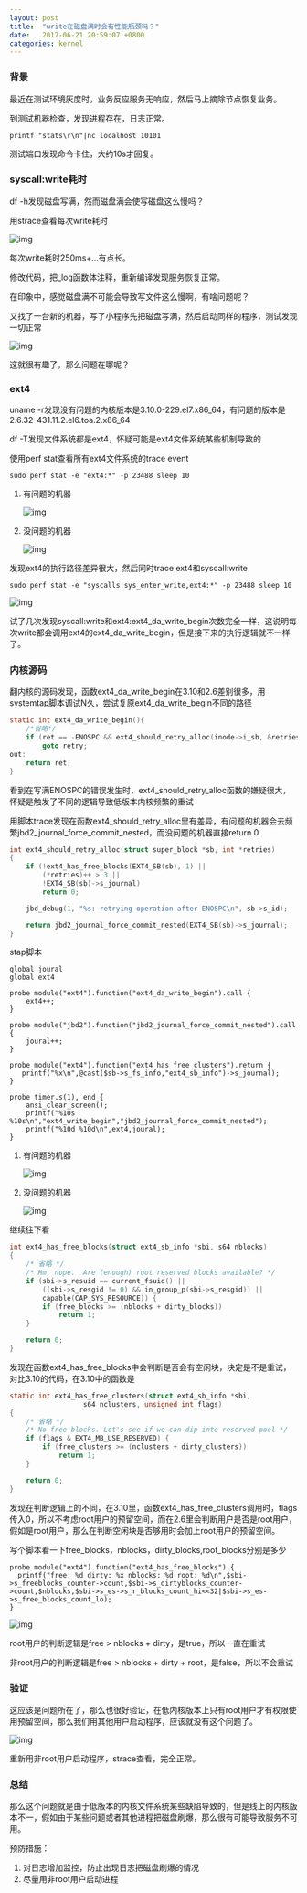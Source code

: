 ```yaml
---
layout: post
title:  "write在磁盘满时会有性能瓶颈吗？"
date:   2017-06-21 20:59:07 +0800
categories: kernel
---
```


### 背景

最近在测试环境灰度时，业务反应服务无响应，然后马上摘除节点恢复业务。

到测试机器检查，发现进程存在，日志正常。

`printf "stats\r\n"|nc localhost 10101`

测试端口发现命令卡住，大约10s才回复。

### syscall:write耗时

df -h发现磁盘写满，然而磁盘满会使写磁盘这么慢吗？

用strace查看每次write耗时

![img](http://ww1.sinaimg.cn/large/7cb11947ly1fgt4c2zmn9j213o0psgx3.jpg)

每次write耗时250ms+...有点长。

修改代码，把_log函数体注释，重新编译发现服务恢复正常。

在印象中，感觉磁盘满不可能会导致写文件这么慢啊，有啥问题呢？

又找了一台新的机器，写了小程序先把磁盘写满，然后启动同样的程序，测试发现一切正常

![img](http://ww1.sinaimg.cn/large/7cb11947ly1fgt4fv7poyj20jm0aotcw.jpg)

这就很有趣了，那么问题在哪呢？

### ext4

uname -r发现没有问题的内核版本是3.10.0-229.el7.x86_64，有问题的版本是2.6.32-431.11.2.el6.toa.2.x86_64

df -T发现文件系统都是ext4，怀疑可能是ext4文件系统某些机制导致的

使用perf stat查看所有ext4文件系统的trace event

`sudo perf stat -e "ext4:*" -p 23488 sleep 10`

1. 有问题的机器

    ![img](http://ww1.sinaimg.cn/large/7cb11947ly1fgt4gd89grj20cl0gxjsw.jpg)

2. 没问题的机器

    ![img](http://ww1.sinaimg.cn/large/7cb11947ly1fgt4gm73kxj20bw0jsjtb.jpg)

发现ext4的执行路径差异很大，然后同时trace ext4和syscall:write

`sudo perf stat -e "syscalls:sys_enter_write,ext4:*" -p 23488 sleep 10`

![img](http://ww1.sinaimg.cn/large/7cb11947ly1fgt4gtu8bqj20bk0h6gn6.jpg)

试了几次发现syscall:write和ext4:ext4_da_write_begin次数完全一样，这说明每次write都会调用ext4的ext4_da_write_begin，但是接下来的执行逻辑就不一样了。

### 内核源码

翻内核的源码发现，函数ext4_da_write_begin在3.10和2.6差别很多，用systemtap脚本调试N久，尝试复原ext4_da_write_begin不同的路径

``` c
static int ext4_da_write_begin(){
    /*省略*/
	if (ret == -ENOSPC && ext4_should_retry_alloc(inode->i_sb, &retries))
		goto retry;
out:
	return ret;
}
```
看到在写满ENOSPC的错误发生时，ext4_should_retry_alloc函数的嫌疑很大，怀疑是触发了不同的逻辑导致低版本内核频繁的重试

用脚本trace发现在函数ext4_should_retry_alloc里有差异，有问题的机器会去频繁jbd2_journal_force_commit_nested，而没问题的机器直接return 0

``` c
int ext4_should_retry_alloc(struct super_block *sb, int *retries)
{
	if (!ext4_has_free_blocks(EXT4_SB(sb), 1) ||
	    (*retries)++ > 3 ||
	    !EXT4_SB(sb)->s_journal)
		return 0;

	jbd_debug(1, "%s: retrying operation after ENOSPC\n", sb->s_id);

	return jbd2_journal_force_commit_nested(EXT4_SB(sb)->s_journal);
}
```

stap脚本

``` stp
global joural
global ext4

probe module("ext4").function("ext4_da_write_begin").call {
    ext4++;
}

probe module("jbd2").function("jbd2_journal_force_commit_nested").call {
    joural++;
}

probe module("ext4").function("ext4_has_free_clusters").return {
   printf("%x\n",@cast($sb->s_fs_info,"ext4_sb_info")->s_journal);
}

probe timer.s(1), end {
    ansi_clear_screen();
    printf("%10s %10s\n","ext4_write_begin","jbd2_journal_force_commit_nested");
    printf("%10d %10d\n",ext4,joural);
}
```
1. 有问题的机器

    ![img](http://ww1.sinaimg.cn/large/7cb11947ly1fgt4hu91xjj209y00yweg.jpg)

2. 没问题的机器

    ![img](http://ww1.sinaimg.cn/large/7cb11947ly1fgt4i3pmzzj20a200w748.jpg)

继续往下看

``` c
int ext4_has_free_blocks(struct ext4_sb_info *sbi, s64 nblocks)
{
    /* 省略 */
	/* Hm, nope.  Are (enough) root reserved blocks available? */
	if (sbi->s_resuid == current_fsuid() ||
	    ((sbi->s_resgid != 0) && in_group_p(sbi->s_resgid)) ||
	    capable(CAP_SYS_RESOURCE)) {
		if (free_blocks >= (nblocks + dirty_blocks))
			return 1;
	}

	return 0;
}
```

发现在函数ext4_has_free_blocks中会判断是否会有空闲块，决定是不是重试，对比3.10的代码，在3.10中的函数是

``` c
static int ext4_has_free_clusters(struct ext4_sb_info *sbi,
				  s64 nclusters, unsigned int flags)
{
    /* 省略 */
	/* No free blocks. Let's see if we can dip into reserved pool */
	if (flags & EXT4_MB_USE_RESERVED) {
		if (free_clusters >= (nclusters + dirty_clusters))
			return 1;
	}

	return 0;
}
```

发现在判断逻辑上的不同，在3.10里，函数ext4_has_free_clusters调用时，flags传入0，所以不考虑root用户的预留空间，而在2.6里会判断用户是否是root用户，假如是root用户，那么在判断空闲块是否够用时会加上root用户的预留空间。

写个脚本看一下free_blocks，nblocks，dirty_blocks,root_blocks分别是多少

``` stp
probe module("ext4").function("ext4_has_free_blocks") {
  printf("free: %d dirty: %x nblocks: %d root: %d\n",$sbi->s_freeblocks_counter->count,$sbi->s_dirtyblocks_counter->count,$nblocks,$sbi->s_es->s_r_blocks_count_hi<<32|$sbi->s_es->s_free_blocks_count_lo);
}
```

![img](http://ww1.sinaimg.cn/large/7cb11947ly1fgtxoumbg3j20bv05fjsm.jpg)

root用户的判断逻辑是free > nblocks + dirty，是true，所以一直在重试

非root用户的判断逻辑是free > nblocks + dirty + root，是false，所以不会重试 

### 验证

这应该是问题所在了，那么也很好验证，在低内核版本上只有root用户才有权限使用预留空间，那么我们用其他用户启动程序，应该就没有这个问题了。

![img](http://ww1.sinaimg.cn/large/7cb11947ly1fgt4h0iadkj20jp092q5y.jpg)

重新用非root用户启动程序，strace查看，完全正常。

### 总结

那么这个问题就是由于低版本的内核文件系统某些缺陷导致的，但是线上的内核版本不一，假如由于某些问题或者其他进程把磁盘刷爆，那么很有可能导致服务不可用。

预防措施：

1. 对日志增加监控，防止出现日志把磁盘刷爆的情况
2. 尽量用非root用户启动进程
